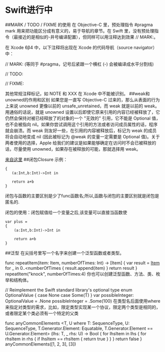 # Swift进行中
##MARK / TODO / FIXME 的使用
在 Objective-C 里，预处理指令 #pragma mark 用来把功能区分成有意义的，易于导航的章节。在 Swift 里，没有预处理指令（最接近的是相似的-井号编译配置），但同样可以用注释达到效果 // MARK:。

在 Xcode 6β4 中，以下注释将出现在 Xcode 的代码导航（source navigator）中：

// MARK: (等同于 #pragma，记号后紧跟一个横杠 (-) 会被编译成水平分割线)

// TODO:

// FIXME:

其他常规注释标记，如 NOTE 和 XXX 在 Xcode 中不能被识别。
##weak和unowned的作用和区别
如果您是一直写 Objective-C 过来的，那么从表面的行为上来说 unowned 更像以前的 unsafe_unretained，而 weak 就是以前的 weak。用通俗的话说，就是 unowned 设置以后即使它原来引用的内容已经被释放了，它仍然会保持对被已经释放了的对象的一个 "无效的" 引用，它不能是 Optional 值，也不会被指向 nil。如果你尝试调用这个引用的方法或者访问成员属性的话，程序就会崩溃。而 weak 则友好一些，在引用的内容被释放后，标记为 weak 的成员将会自动地变成 nil (因此被标记为 @weak 的变量一定需要是 Optional 值)。关于两者使用的选择，Apple 给我们的建议是如果能够确定在访问时不会已被释放的话，尽量使用 unowned，如果存在被释放的可能，那就选择用 weak。

[来自这里](http://swifter.tips/retain-cycle/)
##闭包Closure
示例：

    {  
       (a:Int,b:Int)->Int in  
  
       return a+b  
    }  
闭包与函数的主要区别是少了func函数名;所以,函数与闭包的主要区别就是闭包是匿名的.

闭包的使用：闭包赋值给一个变量之后,该变量可以直接当函数使

    var plus =  
    {  
        (a:Int,b:Int)->Int in  
  
        return a+b  
    }  

##泛型
在尖括号里写一个名字来创建一个泛型函数或者类型。

func repeatItem<Item>(item: Item, numberOfTimes: Int) -> [Item] {
    var result = [Item]()
    for _ in 0..<numberOfTimes {
        result.append(item)
    }
    return result
}
repeatItem("knock", numberOfTimes:4)
你也可以创建泛型函数、方法、类、枚举和结构体。

// Reimplement the Swift standard library's optional type
enum OptionalValue<T> {
    case None
    case Some(T)
}
var possibleInteger: OptionalValue<Int> = .None
possibleInteger = .Some(100)
在类型名后面使用where来指定对类型的需求，比如，限定类型实现某一个协议，限定两个类型是相同的，或者限定某个类必须有一个特定的父类

func anyCommonElements <T, U where T: SequenceType, U: SequenceType, T.Generator.Element: Equatable, T.Generator.Element == U.Generator.Element> (lhs: T, _ rhs: U) -> Bool {
    for lhsItem in lhs {
        for rhsItem in rhs {
            if lhsItem == rhsItem {
                return true
            }
        }
    }
    return false
}
anyCommonElements([1, 2, 3], [3])


